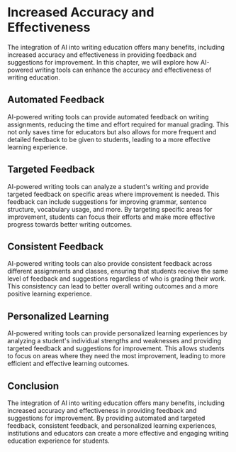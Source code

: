 Increased Accuracy and Effectiveness
=====================================================================================

The integration of AI into writing education offers many benefits, including increased accuracy and effectiveness in providing feedback and suggestions for improvement. In this chapter, we will explore how AI-powered writing tools can enhance the accuracy and effectiveness of writing education.

Automated Feedback
------------------

AI-powered writing tools can provide automated feedback on writing assignments, reducing the time and effort required for manual grading. This not only saves time for educators but also allows for more frequent and detailed feedback to be given to students, leading to a more effective learning experience.

Targeted Feedback
-----------------

AI-powered writing tools can analyze a student's writing and provide targeted feedback on specific areas where improvement is needed. This feedback can include suggestions for improving grammar, sentence structure, vocabulary usage, and more. By targeting specific areas for improvement, students can focus their efforts and make more effective progress towards better writing outcomes.

Consistent Feedback
-------------------

AI-powered writing tools can also provide consistent feedback across different assignments and classes, ensuring that students receive the same level of feedback and suggestions regardless of who is grading their work. This consistency can lead to better overall writing outcomes and a more positive learning experience.

Personalized Learning
---------------------

AI-powered writing tools can provide personalized learning experiences by analyzing a student's individual strengths and weaknesses and providing targeted feedback and suggestions for improvement. This allows students to focus on areas where they need the most improvement, leading to more efficient and effective learning outcomes.

Conclusion
----------

The integration of AI into writing education offers many benefits, including increased accuracy and effectiveness in providing feedback and suggestions for improvement. By providing automated and targeted feedback, consistent feedback, and personalized learning experiences, institutions and educators can create a more effective and engaging writing education experience for students.
